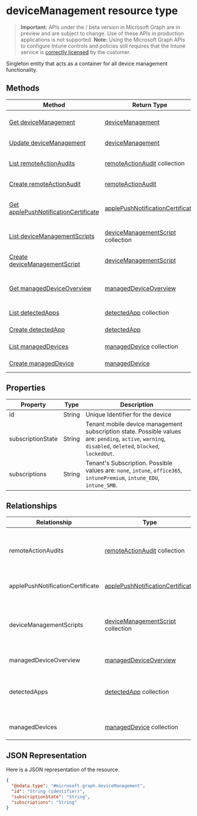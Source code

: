 ﻿# deviceManagement resource type

> **Important:** APIs under the / beta version in Microsoft Graph are in preview and are subject to change. Use of these APIs in production applications is not supported.
> **Note:** Using the Microsoft Graph APIs to configure Intune controls and policies still requires that the Intune service is [correctly licensed](https://go.microsoft.com/fwlink/?linkid=839381) by the customer.

Singleton entity that acts as a container for all device management functionality.
## Methods
|Method|Return Type|Description|
|---|---|---|
|[Get deviceManagement](https://developer.microsoft.com/en-us/graph/docs/api-reference/beta/api/api/intune_devices_devicemanagement_get.md)|[deviceManagement](https://developer.microsoft.com/en-us/graph/docs/api-reference/beta/api/resources/intune_devices_devicemanagement.md)|Read properties and relationships of the [deviceManagement](https://developer.microsoft.com/en-us/graph/docs/api-reference/beta/api/resources/intune_devices_devicemanagement.md) object.|
|[Update deviceManagement](https://developer.microsoft.com/en-us/graph/docs/api-reference/beta/api/api/intune_devices_devicemanagement_update.md)|[deviceManagement](https://developer.microsoft.com/en-us/graph/docs/api-reference/beta/api/resources/intune_devices_devicemanagement.md)|Update the properties of a [deviceManagement](https://developer.microsoft.com/en-us/graph/docs/api-reference/beta/api/resources/intune_devices_devicemanagement.md) object.|
|[List remoteActionAudits](https://developer.microsoft.com/en-us/graph/docs/api-reference/beta/api/api/intune_devices_remoteactionaudit_list.md)|[remoteActionAudit](https://developer.microsoft.com/en-us/graph/docs/api-reference/beta/api/resources/intune_devices_remoteactionaudit.md) collection|List properties and relationships of the [remoteActionAudit](https://developer.microsoft.com/en-us/graph/docs/api-reference/beta/api/resources/intune_devices_remoteactionaudit.md) objects.|
|[Create remoteActionAudit](https://developer.microsoft.com/en-us/graph/docs/api-reference/beta/api/api/intune_devices_remoteactionaudit_create.md)|[remoteActionAudit](https://developer.microsoft.com/en-us/graph/docs/api-reference/beta/api/resources/intune_devices_remoteactionaudit.md)|Create a new [remoteActionAudit](https://developer.microsoft.com/en-us/graph/docs/api-reference/beta/api/resources/intune_devices_remoteactionaudit.md) object.|
|[Get applePushNotificationCertificate](https://developer.microsoft.com/en-us/graph/docs/api-reference/beta/api/api/intune_devices_applepushnotificationcertificate_get.md)|[applePushNotificationCertificate](https://developer.microsoft.com/en-us/graph/docs/api-reference/beta/api/resources/intune_devices_applepushnotificationcertificate.md)|Read properties and relationships of the [applePushNotificationCertificate](https://developer.microsoft.com/en-us/graph/docs/api-reference/beta/api/resources/intune_devices_applepushnotificationcertificate.md) object.|
|[List deviceManagementScripts](https://developer.microsoft.com/en-us/graph/docs/api-reference/beta/api/api/intune_devices_devicemanagementscript_list.md)|[deviceManagementScript](https://developer.microsoft.com/en-us/graph/docs/api-reference/beta/api/resources/intune_devices_devicemanagementscript.md) collection|List properties and relationships of the [deviceManagementScript](https://developer.microsoft.com/en-us/graph/docs/api-reference/beta/api/resources/intune_devices_devicemanagementscript.md) objects.|
|[Create deviceManagementScript](https://developer.microsoft.com/en-us/graph/docs/api-reference/beta/api/api/intune_devices_devicemanagementscript_create.md)|[deviceManagementScript](https://developer.microsoft.com/en-us/graph/docs/api-reference/beta/api/resources/intune_devices_devicemanagementscript.md)|Create a new [deviceManagementScript](https://developer.microsoft.com/en-us/graph/docs/api-reference/beta/api/resources/intune_devices_devicemanagementscript.md) object.|
|[Get managedDeviceOverview](https://developer.microsoft.com/en-us/graph/docs/api-reference/beta/api/api/intune_devices_manageddeviceoverview_get.md)|[managedDeviceOverview](https://developer.microsoft.com/en-us/graph/docs/api-reference/beta/api/resources/intune_devices_manageddeviceoverview.md)|Read properties and relationships of the [managedDeviceOverview](https://developer.microsoft.com/en-us/graph/docs/api-reference/beta/api/resources/intune_devices_manageddeviceoverview.md) object.|
|[List detectedApps](https://developer.microsoft.com/en-us/graph/docs/api-reference/beta/api/api/intune_devices_detectedapp_list.md)|[detectedApp](https://developer.microsoft.com/en-us/graph/docs/api-reference/beta/api/resources/intune_devices_detectedapp.md) collection|List properties and relationships of the [detectedApp](https://developer.microsoft.com/en-us/graph/docs/api-reference/beta/api/resources/intune_devices_detectedapp.md) objects.|
|[Create detectedApp](https://developer.microsoft.com/en-us/graph/docs/api-reference/beta/api/api/intune_devices_detectedapp_create.md)|[detectedApp](https://developer.microsoft.com/en-us/graph/docs/api-reference/beta/api/resources/intune_devices_detectedapp.md)|Create a new [detectedApp](https://developer.microsoft.com/en-us/graph/docs/api-reference/beta/api/resources/intune_devices_detectedapp.md) object.|
|[List managedDevices](https://developer.microsoft.com/en-us/graph/docs/api-reference/beta/api/api/intune_devices_manageddevice_list.md)|[managedDevice](https://developer.microsoft.com/en-us/graph/docs/api-reference/beta/api/resources/intune_devices_manageddevice.md) collection|List properties and relationships of the [managedDevice](https://developer.microsoft.com/en-us/graph/docs/api-reference/beta/api/resources/intune_devices_manageddevice.md) objects.|
|[Create managedDevice](https://developer.microsoft.com/en-us/graph/docs/api-reference/beta/api/api/intune_devices_manageddevice_create.md)|[managedDevice](https://developer.microsoft.com/en-us/graph/docs/api-reference/beta/api/resources/intune_devices_manageddevice.md)|Create a new [managedDevice](https://developer.microsoft.com/en-us/graph/docs/api-reference/beta/api/resources/intune_devices_manageddevice.md) object.|

## Properties
|Property|Type|Description|
|---|---|---|
|id|String|Unique Identifier for the device|
|subscriptionState|String|Tenant mobile device management subscription state. Possible values are: `pending`, `active`, `warning`, `disabled`, `deleted`, `blocked`, `lockedOut`.|
|subscriptions|String|Tenant's Subscription. Possible values are: `none`, `intune`, `office365`, `intunePremium`, `intune_EDU`, `intune_SMB`.|

## Relationships
|Relationship|Type|Description|
|---|---|---|
|remoteActionAudits|[remoteActionAudit](https://developer.microsoft.com/en-us/graph/docs/api-reference/beta/api/resources/intune_devices_remoteactionaudit.md) collection|The list of device remote action audits with the tenant.|
|applePushNotificationCertificate|[applePushNotificationCertificate](https://developer.microsoft.com/en-us/graph/docs/api-reference/beta/api/resources/intune_devices_applepushnotificationcertificate.md)|Apple push notification certificate.|
|deviceManagementScripts|[deviceManagementScript](https://developer.microsoft.com/en-us/graph/docs/api-reference/beta/api/resources/intune_devices_devicemanagementscript.md) collection|The list of device management scripts associated with the tenant.|
|managedDeviceOverview|[managedDeviceOverview](https://developer.microsoft.com/en-us/graph/docs/api-reference/beta/api/resources/intune_devices_manageddeviceoverview.md)|Device overview|
|detectedApps|[detectedApp](https://developer.microsoft.com/en-us/graph/docs/api-reference/beta/api/resources/intune_devices_detectedapp.md) collection|The list of detected apps associated with a device.|
|managedDevices|[managedDevice](https://developer.microsoft.com/en-us/graph/docs/api-reference/beta/api/resources/intune_devices_manageddevice.md) collection|The list of managed devices.|

## JSON Representation
Here is a JSON representation of the resource.
<!-- {
  "blockType": "resource",
  "keyProperty": "id",
  "@odata.type": "microsoft.graph.deviceManagement"
}
-->
```json
{
  "@odata.type": "#microsoft.graph.deviceManagement",
  "id": "String (identifier)",
  "subscriptionState": "String",
  "subscriptions": "String"
}
```



